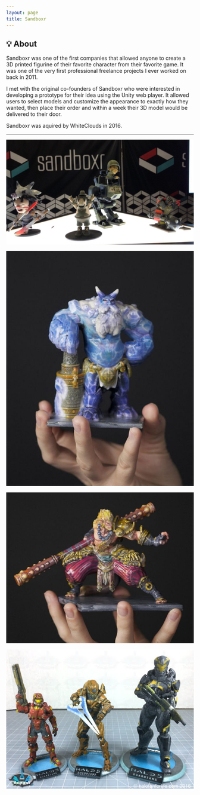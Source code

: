 ```yaml
---
layout: page
title: Sandboxr
---
```


## 💡 About

Sandboxr was one of the first companies that allowed anyone to create a 3D printed figurine of their favorite character from their favorite game. It was one of the very first professional freelance projects I ever worked on back in 2011.

I met with the original co-founders of Sandboxr who were interested in developing a prototype for their idea using the Unity web player. It allowed users to select models and customize the appearance to exactly how they wanted, then place their order and within a week their 3D model would be delivered to their door.

Sandboxr was aquired by WhiteClouds in 2016.

---

![Sandboxr1](/assets/img/portfolio/Sandboxr/1.jpg)

![Sandboxr2](/assets/img/portfolio/Sandboxr/2.jpg)

![Sandboxr3](/assets/img/portfolio/Sandboxr/3.jpg)

![Sandboxr4](/assets/img/portfolio/Sandboxr/4.jpg)